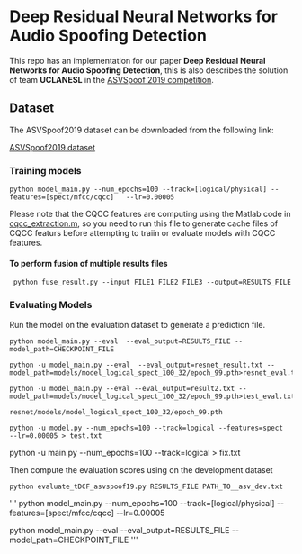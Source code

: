 # Deep Residual Neural Networks for Audio Spoofing Detection

This repo has an implementation for our paper **Deep Residual Neural Networks for Audio Spoofing Detection**, this is also describes the solution of team **UCLANESL** in the [ASVSpoof 2019 competition](https://www.asvspoof.org/).

## Dataset

The ASVSpoof2019 dataset can be downloaded from the following link:

[ASVSpoof2019 dataset](https://datashare.is.ed.ac.uk/handle/10283/3336)

### Training models
```
python model_main.py --num_epochs=100 --track=[logical/physical] --features=[spect/mfcc/cqcc]   --lr=0.00005
```

Please note that the CQCC features are computing using the Matlab code in [cqcc_extraction.m](./cqcc_extraction.m), so you need to run this file to generate cache files of CQCC featurs before attempting to traiin or evaluate models with CQCC features.

#### To perform fusion of multiple results files
```
 python fuse_result.py --input FILE1 FILE2 FILE3 --output=RESULTS_FILE
```

### Evaluating Models

Run the model on the evaluation dataset to generate a prediction file.
```
python model_main.py --eval  --eval_output=RESULTS_FILE --model_path=CHECKPOINT_FILE

python -u model_main.py --eval  --eval_output=resnet_result.txt --model_path=models/model_logical_spect_100_32/epoch_99.pth>resnet_eval.txt

python -u model_main.py --eval --eval_output=result2.txt --model_path=models/model_logical_spect_100_32/epoch_99.pth>test_eval.txt

resnet/models/model_logical_spect_100_32/epoch_99.pth

python -u model.py --num_epochs=100 --track=logical --features=spect  --lr=0.00005 > test.txt
```

python -u main.py --num_epochs=100 --track=logical > fix.txt




Then compute the evaluation scores using on the development dataset

```
python evaluate_tDCF_asvspoof19.py RESULTS_FILE PATH_TO__asv_dev.txt 
```




'''
python model_main.py --num_epochs=100 --track=[logical/physical] --features=[spect/mfcc/cqcc]   --lr=0.00005



python model_main.py --eval  --eval_output=RESULTS_FILE --model_path=CHECKPOINT_FILE
'''
